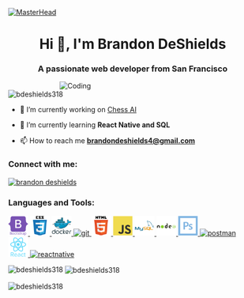 
[![MasterHead](https://www.freewebheaders.com/wp-content/gallery/technology-industry-size-1024x300/future-computer-keyboard-keys-web-header_size-1024x300.jpg)](https://bdeshields318.io)

<h1 align="center">Hi 👋, I'm Brandon DeShields</h1>
<h3 align="center">A passionate web developer from San Francisco</h3>
<img align="right" alt="Coding" width="400" src="https://komarev.com/ghpvc/?username=bdeshields318&label=Profile%20views&color=0e75b6&style=flat">

<p align="left"> <img src="https://www.google.com/url?sa=i&url=http%3A%2F%2Fwww.wouterbongaerts.com%2Fgif&psig=AOvVaw2V2AmBsj11ysB4q70qo6Zv&ust=1666160027628000&source=images&cd=vfe&ved=2ahUKEwikp_r1j-n6AhWXpWoFHX4tANEQjRx6BAgAEAw" alt="bdeshields318" /> </p>

- 🔭 I’m currently working on [Chess AI](https://github.com/BDeshields318/Chess)

- 🌱 I’m currently learning **React Native and SQL**

- 📫 How to reach me **brandondeshields4@gmail.com**

<h3 align="left">Connect with me:</h3>
<p align="left">
<a href="https://linkedin.com/in/brandon-deshields" target="blank"><img align="center" src="https://raw.githubusercontent.com/rahuldkjain/github-profile-readme-generator/master/src/images/icons/Social/linked-in-alt.svg" alt="brandon deshields" height="30" width="40" /></a>
</p>

<h3 align="left">Languages and Tools:</h3>
<p align="left"> <a href="https://getbootstrap.com" target="_blank" rel="noreferrer"> <img src="https://raw.githubusercontent.com/devicons/devicon/master/icons/bootstrap/bootstrap-plain-wordmark.svg" alt="bootstrap" width="40" height="40"/> </a> <a href="https://www.w3schools.com/css/" target="_blank" rel="noreferrer"> <img src="https://raw.githubusercontent.com/devicons/devicon/master/icons/css3/css3-original-wordmark.svg" alt="css3" width="40" height="40"/> </a> <a href="https://www.docker.com/" target="_blank" rel="noreferrer"> <img src="https://raw.githubusercontent.com/devicons/devicon/master/icons/docker/docker-original-wordmark.svg" alt="docker" width="40" height="40"/> </a> <a href="https://git-scm.com/" target="_blank" rel="noreferrer"> <img src="https://www.vectorlogo.zone/logos/git-scm/git-scm-icon.svg" alt="git" width="40" height="40"/> </a> <a href="https://www.w3.org/html/" target="_blank" rel="noreferrer"> <img src="https://raw.githubusercontent.com/devicons/devicon/master/icons/html5/html5-original-wordmark.svg" alt="html5" width="40" height="40"/> </a> <a href="https://developer.mozilla.org/en-US/docs/Web/JavaScript" target="_blank" rel="noreferrer"> <img src="https://raw.githubusercontent.com/devicons/devicon/master/icons/javascript/javascript-original.svg" alt="javascript" width="40" height="40"/> </a> <a href="https://www.mysql.com/" target="_blank" rel="noreferrer"> <img src="https://raw.githubusercontent.com/devicons/devicon/master/icons/mysql/mysql-original-wordmark.svg" alt="mysql" width="40" height="40"/> </a> <a href="https://nodejs.org" target="_blank" rel="noreferrer"> <img src="https://raw.githubusercontent.com/devicons/devicon/master/icons/nodejs/nodejs-original-wordmark.svg" alt="nodejs" width="40" height="40"/> </a> <a href="https://www.photoshop.com/en" target="_blank" rel="noreferrer"> <img src="https://raw.githubusercontent.com/devicons/devicon/master/icons/photoshop/photoshop-line.svg" alt="photoshop" width="40" height="40"/> </a> <a href="https://postman.com" target="_blank" rel="noreferrer"> <img src="https://www.vectorlogo.zone/logos/getpostman/getpostman-icon.svg" alt="postman" width="40" height="40"/> </a> <a href="https://reactjs.org/" target="_blank" rel="noreferrer"> <img src="https://raw.githubusercontent.com/devicons/devicon/master/icons/react/react-original-wordmark.svg" alt="react" width="40" height="40"/> </a> <a href="https://reactnative.dev/" target="_blank" rel="noreferrer"> <img src="https://reactnative.dev/img/header_logo.svg" alt="reactnative" width="40" height="40"/> </a> </p>

<p><img align="left" src="https://github-readme-stats.vercel.app/api/top-langs?username=bdeshields318&show_icons=true&locale=en&layout=compact" alt="bdeshields318" /></p>

<p>&nbsp;<img align="center" src="https://github-readme-stats.vercel.app/api?username=bdeshields318&show_icons=true&locale=en" alt="bdeshields318" /></p>

<p><img align="center" src="https://github-readme-streak-stats.herokuapp.com/?user=bdeshields318&" alt="bdeshields318" /></p>
